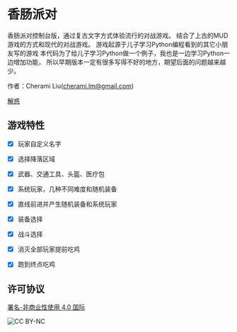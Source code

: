 # 香肠派对
香肠派对控制台版，通过复古文字方式体验流行的对战游戏。
结合了上古的MUD游戏的方式和现代的对战游戏。
游戏起源于儿子学习Python编程看到的其它小朋友写的游戏
本代码为了给儿子学习Python做一个例子，我也是一边学习Python一边增加功能，
所以早期版本一定有很多写得不好的地方，期望后面的问题越来越少。

作者：Cherami Liu(cherami.lm@gmail.com)

[解惑](http://www.jiehoo.com)

## 游戏特性
- [x] 玩家自定义名字
- [x] 选择降落区域
- [x] 武器、交通工具、头盔、医疗包
- [x] 系统玩家，几种不同难度和随机装备
- [x] 直线前进并产生随机装备和系统玩家
- [x] 装备选择
- [x] 战斗选择
- [x] 消灭全部玩家提前吃鸡
- [x] 跑到终点吃鸡


## 许可协议
[署名-非商业性使用 4.0 国际](https://creativecommons.org/licenses/by-nc/4.0/)

![CC BY-NC](https://mirrors.creativecommons.org/presskit/buttons/88x31/png/by-nc.png)
